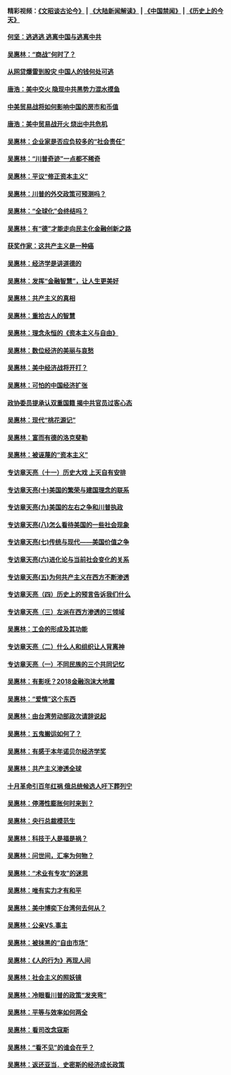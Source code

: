 #### 精彩视频：[《文昭谈古论今》](https://github.com/gfw-breaker/wenzhao/blob/master/README.md?t=11280931) | [《大陆新闻解读》](https://github.com/gfw-breaker/ntdtv-comedy/blob/master/README.md?t=11280931) | [《中国禁闻》](https://github.com/gfw-breaker/ntdtv-news/blob/master/README.md?t=11280931) | [《历史上的今天》](https://github.com/gfw-breaker/today-in-history/blob/master/README.md?t=11280931) 

#### [何坚：逃逃逃 逃离中国与逃离中共](../pages/nsc423/n10592891.md?t=11280931) 

#### [吴惠林：“商战”何时了？](../pages/nsc423/n10573558.md?t=11280931) 

#### [从网贷爆雷到股灾 中国人的钱何处可逃](../pages/nsc423/n10572800.md?t=11280931) 

#### [唐浩：美中交火 隐现中共黑势力混水摸鱼](../pages/nsc423/n10544040.md?t=11280931) 

#### [中美贸易战将如何影响中国的房市和币值](../pages/nsc423/n10543697.md?t=11280931) 

#### [唐浩：美中贸易战开火 烧出中共危机](../pages/nsc423/n10540126.md?t=11280931) 

#### [吴惠林：企业家是否应负较多的“社会责任”](../pages/nsc423/n10535022.md?t=11280931) 

#### [吴惠林：“川普奇迹”一点都不稀奇](../pages/nsc423/n10512808.md?t=11280931) 

#### [吴惠林：平议“修正资本主义”](../pages/nsc423/n10495724.md?t=11280931) 

#### [吴惠林：川普的外交政策可预测吗？](../pages/nsc423/n10462387.md?t=11280931) 

#### [吴惠林：“全球化”会终结吗？](../pages/nsc423/n10452838.md?t=11280931) 

#### [吴惠林：有“德”才能走向民主化金融创新之路](../pages/nsc423/n10432292.md?t=11280931) 

#### [获奖作家：这共产主义是一种癌](../pages/nsc423/n10431541.md?t=11280931) 

#### [吴惠林：经济学是讲道德的](../pages/nsc423/n10398014.md?t=11280931) 

#### [吴惠林：发挥“金融智慧”，让人生更美好](../pages/nsc423/n10375019.md?t=11280931) 

#### [吴惠林：共产主义的真相](../pages/nsc423/n10351394.md?t=11280931) 

#### [吴惠林：重拾古人的智慧](../pages/nsc423/n10337691.md?t=11280931) 

#### [吴惠林：理念永恒的《资本主义与自由》](../pages/nsc423/n10316274.md?t=11280931) 

#### [吴惠林：数位经济的美丽与哀愁](../pages/nsc423/n10292946.md?t=11280931) 

#### [吴惠林：美中经济战将开打？](../pages/nsc423/n10258825.md?t=11280931) 

#### [吴惠林：可怕的中国经济扩张](../pages/nsc423/n10219147.md?t=11280931) 

#### [政协委员提承认双重国籍 揭中共官员过客心态](../pages/nsc423/n10208809.md?t=11280931) 

#### [吴惠林：现代“桃花源记”](../pages/nsc423/n10185234.md?t=11280931) 

#### [吴惠林：富而有德的洛克斐勒](../pages/nsc423/n10142264.md?t=11280931) 

#### [吴惠林：被诬蔑的“资本主义”](../pages/nsc423/n10124816.md?t=11280931) 

#### [专访章天亮（十一）历史大戏 上天自有安排](../pages/nsc423/n10094905.md?t=11280931) 

#### [专访章天亮(十)美国的繁荣与建国理念的联系](../pages/nsc423/n10094899.md?t=11280931) 

#### [专访章天亮(九)美国的左右之争和川普执政](../pages/nsc423/n10094889.md?t=11280931) 

#### [专访章天亮(八)怎么看待美国的一些社会现象](../pages/nsc423/n10094857.md?t=11280931) 

#### [专访章天亮(七)传统与现代——美国价值之争](../pages/nsc423/n10093140.md?t=11280931) 

#### [专访章天亮(六)进化论与当前社会变化的关系](../pages/nsc423/n10092036.md?t=11280931) 

#### [专访章天亮(五)为何共产主义在西方不断渗透](../pages/nsc423/n10083620.md?t=11280931) 

#### [专访章天亮（四）历史上的预言告诉我们什么](../pages/nsc423/n10083606.md?t=11280931) 

#### [专访章天亮（三）左派在西方渗透的三领域](../pages/nsc423/n10081115.md?t=11280931) 

#### [吴惠林：工会的形成及其功能](../pages/nsc423/n10080633.md?t=11280931) 

#### [专访章天亮（二）什么人和组织让人背离神](../pages/nsc423/n10076637.md?t=11280931) 

#### [专访章天亮（一）不同民族的三个共同记忆](../pages/nsc423/n10074188.md?t=11280931) 

#### [吴惠林：有影呒？2018金融泡沫大地震](../pages/nsc423/n10040534.md?t=11280931) 

#### [吴惠林：“爱情”这个东西](../pages/nsc423/n10019423.md?t=11280931) 

#### [吴惠林：由台湾劳动部政次请辞说起](../pages/nsc423/n9979679.md?t=11280931) 

#### [吴惠林：五鬼搬运如何了？](../pages/nsc423/n9925338.md?t=11280931) 

#### [吴惠林：有感于本年诺贝尔经济学奖](../pages/nsc423/n9871883.md?t=11280931) 

#### [吴惠林：共产主义渗透全球](../pages/nsc423/n9812748.md?t=11280931) 

#### [十月革命引百年红祸 俄总统候选人吁下葬列宁](../pages/nsc423/n9810182.md?t=11280931) 

#### [吴惠林：停滞性膨胀何时来到？](../pages/nsc423/n9764136.md?t=11280931) 

#### [吴惠林：央行总裁模范生](../pages/nsc423/n9728134.md?t=11280931) 

#### [吴惠林：科技于人是福是祸？](../pages/nsc423/n9672982.md?t=11280931) 

#### [吴惠林：问世间，汇率为何物？](../pages/nsc423/n9621788.md?t=11280931) 

#### [吴惠林：“术业有专攻”的迷思](../pages/nsc423/n9580363.md?t=11280931) 

#### [吴惠林：唯有实力才有和平](../pages/nsc423/n9529599.md?t=11280931) 

#### [吴惠林：美中博奕下台湾何去何从？](../pages/nsc423/n9483598.md?t=11280931) 

#### [吴惠林：公亲VS.事主](../pages/nsc423/n9425637.md?t=11280931) 

#### [吴惠林：被抹黑的“自由市场”](../pages/nsc423/n9351545.md?t=11280931) 

#### [吴惠林：《人的行为》再现人间](../pages/nsc423/n9296339.md?t=11280931) 

#### [吴惠林：社会主义的照妖镜](../pages/nsc423/n9243460.md?t=11280931) 

#### [吴惠林：冷眼看川普的政策“发夹弯”](../pages/nsc423/n9120684.md?t=11280931) 

#### [吴惠林：平等与效率如何两全](../pages/nsc423/n9075430.md?t=11280931) 

#### [吴惠林：看司改念寇斯](../pages/nsc423/n9024915.md?t=11280931) 

#### [吴惠林：“看不见”的谁会在乎？](../pages/nsc423/n8977488.md?t=11280931) 

#### [吴惠林：返还亚当．史密斯的经济成长政策](../pages/nsc423/n8931896.md?t=11280931) 

